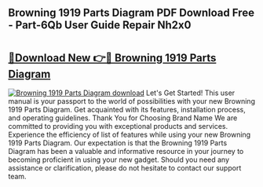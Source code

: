 ## Browning 1919 Parts Diagram PDF Download Free - Part-6Qb User Guide Repair Nh2x0

# <h2><a href="http://dfryalq.blite.top/?on=Browning+1919+Parts+Diagram">🔗Download New 👉🔴 Browning 1919 Parts Diagram</a></h2>

[![Browning 1919 Parts Diagram download](https://i.imgur.com/lujVjoI.png)](http://dfryalq.blite.top/?on=Browning+1919+Parts+Diagram)
Let's Get Started! This user manual is your passport to the world of possibilities with your new Browning 1919 Parts Diagram. Get acquainted with its features, installation process, and operating guidelines. Thank You for Choosing Brand Name We are committed to providing you with exceptional products and services. Experience the efficiency of list of features while using your new Browning 1919 Parts Diagram. Our expectation is that the Browning 1919 Parts Diagram has been a valuable and informative resource in your journey to becoming proficient in using your new gadget. Should you need any assistance or clarification, please do not hesitate to contact our support team.
